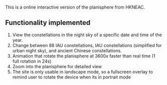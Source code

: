 This is a online interactive version of the planisphere from HKNEAC.

## Functionality implemented

1. View the constellations in the night sky of a specific date and time of the year.
2. Change between 88 IAU constellations, IAU constellations (simplified for urban night sky), and ancient Chinese constellations.
3. Animation that rotate the planisphere at 3600x faster than real time (1 full rotation in 24s)
4. Zoom into the planisphere for detailed view
5. The site is only usable in landscape mode, so a fullscreen overlay to remind user to rotate the device when its in portrait mode